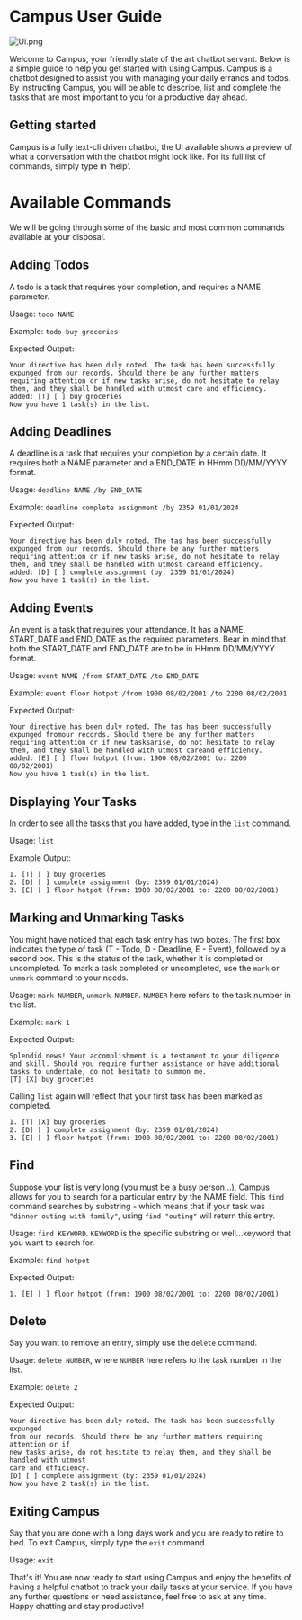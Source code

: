 # Campus User Guide
![Ui.png](..%2F..%2FUi.png)

Welcome to Campus, your friendly state of the art chatbot servant. Below is a simple guide to help you get started with using Campus. Campus is a chatbot designed to assist you with managing your daily errands and todos. By instructing Campus, you will be able to describe, list and complete the tasks that are most important to you for a productive day ahead.

## Getting started
Campus is a fully text-cli driven chatbot, the Ui available shows a preview of what a conversation with the chatbot might look like. For its full list of commands, simply type in 'help'.

# Available Commands
We will be going through some of the basic and most common commands available at your disposal.

## Adding Todos
A todo is a task that requires your completion, and requires a NAME parameter.

Usage: `todo NAME`

Example: `todo buy groceries`

Expected Output:
```angular2html
Your directive has been duly noted. The task has been successfully expunged from our records. Should there be any further matters requiring attention or if new tasks arise, do not hesitate to relay them, and they shall be handled with utmost care and efficiency.
added: [T] [ ] buy groceries
Now you have 1 task(s) in the list.
```


## Adding Deadlines
A deadline is a task that requires your completion by a certain date. It requires both a NAME parameter and a END_DATE in HHmm DD/MM/YYYY format.

Usage: `deadline NAME /by END_DATE`

Example: `deadline complete assignment /by 2359 01/01/2024`

Expected Output:
```angular2html
Your directive has been duly noted. The tas has been successfully expunged from our records. Should there be any further matters requiring attention or if new tasks arise, do not hesitate to relay them, and they shall be handled with utmost careand efficiency.
added: [D] [ ] complete assignment (by: 2359 01/01/2024)
Now you have 1 task(s) in the list.
```

## Adding Events
An event is a task that requires your attendance. It has a NAME, START_DATE and END_DATE as the required parameters. Bear in mind that both the START_DATE and END_DATE are to be in HHmm DD/MM/YYYY format.

Usage: `event NAME /from START_DATE /to END_DATE`

Example: `event floor hotpot /from 1900 08/02/2001 /to 2200 08/02/2001`

Expected Output:
```
Your directive has been duly noted. The tas has been successfully expunged fromour records. Should there be any further matters requiring attention or if new tasksarise, do not hesitate to relay them, and they shall be handled with utmost careand efficiency.
added: [E] [ ] floor hotpot (from: 1900 08/02/2001 to: 2200 08/02/2001)
Now you have 1 task(s) in the list.
```

## Displaying Your Tasks
In order to see all the tasks that you have added, type in the `list` command.

Usage: `list`

Example Output:
```angular2html
1. [T] [ ] buy groceries
2. [D] [ ] complete assignment (by: 2359 01/01/2024)
3. [E] [ ] floor hotpot (from: 1900 08/02/2001 to: 2200 08/02/2001)
```

## Marking and Unmarking Tasks
You might have noticed that each task entry has two boxes. The first box indicates the type of task (T - Todo, D - Deadline, E - Event), followed by a second box. This is the status of the task, whether it is completed or uncompleted. To mark a task completed or uncompleted, use the `mark` or `unmark` command to your needs.

Usage: `mark NUMBER`, `unmark NUMBER`. `NUMBER` here refers to the task number in the list.

Example: `mark 1`

Expected Output:
```
Splendid news! Your accomplishment is a testament to your diligence and skill. Should you require further assistance or have additional tasks to undertake, do not hesitate to summon me.
[T] [X] buy groceries
```

Calling `list` again will reflect that your first task has been marked as completed.
```angular2html
1. [T] [X] buy groceries
2. [D] [ ] complete assignment (by: 2359 01/01/2024)
3. [E] [ ] floor hotpot (from: 1900 08/02/2001 to: 2200 08/02/2001)
```

## Find
Suppose your list is very long (you must be a busy person...), Campus allows for you to search for a particular entry by the NAME field. This `find` command searches by substring - which means that if your task was `"dinner outing with family"`, using `find "outing"` will return this entry.

Usage: `find KEYWORD`. `KEYWORD` is the specific substring or well...keyword that you want to search for.

Example: `find hotpot`

Expected Output:
```angular2html
1. [E] [ ] floor hotpot (from: 1900 08/02/2001 to: 2200 08/02/2001)
```

## Delete
Say you want to remove an entry, simply use the `delete` command.

Usage: `delete NUMBER`, where `NUMBER` here refers to the task number in the list. 

Example: `delete 2`

Expected Output:
```angular2html
Your directive has been duly noted. The task has been successfully expunged
from our records. Should there be any further matters requiring attention or if
new tasks arise, do not hesitate to relay them, and they shall be handled with utmost
care and efficiency.
[D] [ ] complete assignment (by: 2359 01/01/2024)
Now you have 2 task(s) in the list.
```

## Exiting Campus
Say that you are done with a long days work and you are ready to retire to bed. To exit Campus, simply type the `exit` command.

Usage: `exit`

That's it! You are now ready to start using Campus and enjoy the benefits of having a helpful chatbot to track your daily tasks at your service. If you have any further questions or need assistance, feel free to ask at any time. Happy chatting and stay productive!